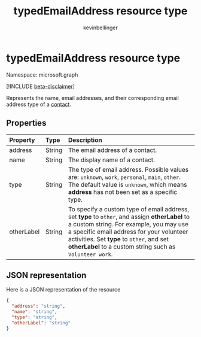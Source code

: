 ﻿---
title: "typedEmailAddress resource type"
description: "Represents the name, email addresses, and their corresponding email address type of a contact."
localization_priority: Normal
doc_type: resourcePageType
ms.prod: ""
author: "kevinbellinger"
---

# typedEmailAddress resource type

Namespace: microsoft.graph

[!INCLUDE [beta-disclaimer](../../includes/beta-disclaimer.md)]

Represents the name, email addresses, and their corresponding email address type of a [contact](contact.md).

## Properties

| Property   | Type   | Description                                                                                                                                                                                                                                                                                     |
| :--------- | :----- | :---------------------------------------------------------------------------------------------------------------------------------------------------------------------------------------------------------------------------------------------------------------------------------------------- |
| address    | String | The email address of a contact.                                                                                                                                                                                                                                                                 |
| name       | String | The display name of a contact.                                                                                                                                                                                                                                                                  |
| type       | String | The type of email address. Possible values are: `unknown`, `work`, `personal`, `main`, `other`. The default value is `unknown`, which means **address** has not been set as a specific type.                                                                                                    |
| otherLabel | String | To specify a custom type of email address, set **type** to `other`, and assign **otherLabel** to a custom string. For example, you may use a specific email address for your volunteer activities. Set **type** to `other`, and set **otherLabel** to a custom string such as `Volunteer work`. |

## JSON representation

Here is a JSON representation of the resource

<!-- {
  "blockType": "resource",
  "optionalProperties": [

  ],
  "@odata.type": "microsoft.graph.typedEmailAddress"
}-->

```json
{
  "address": "string",
  "name": "string",
  "type": "string",
  "otherLabel": "string"
}

```

<!-- uuid: 8fcb5dbc-d5aa-4681-8e31-b001d5168d79
2015-10-25 14:57:30 UTC -->

<!--
{
  "type": "#page.annotation",
  "description": "emailAddress resource",
  "keywords": "",
  "section": "documentation",
  "tocPath": "",
  "suppressions": []
}
-->
